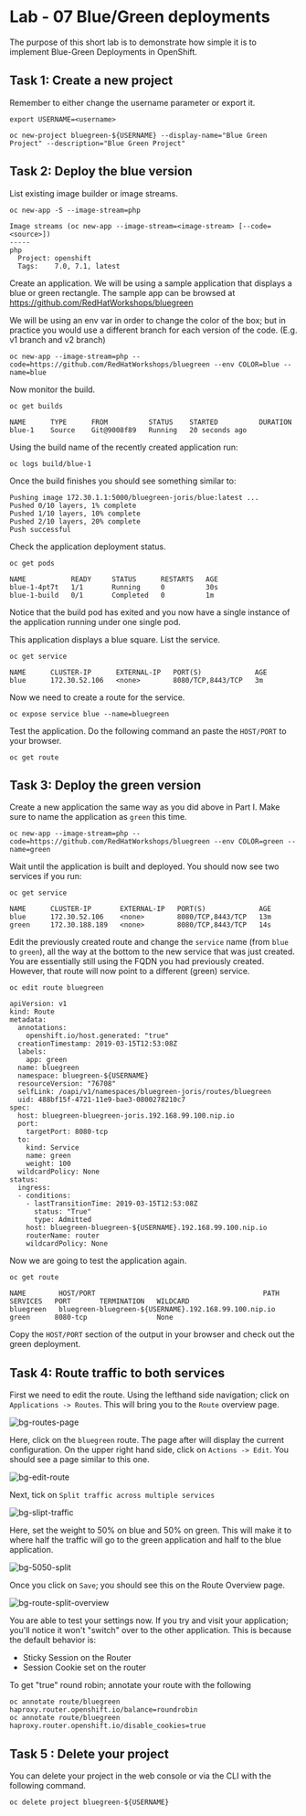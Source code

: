 # Lab - 07 Blue/Green deployments

The purpose of this short lab is to demonstrate how simple it is to
implement Blue-Green Deployments in OpenShift.

## Task 1: Create a new project

Remember to either change the username parameter or export it.

```
export USERNAME=<username>
```

```
oc new-project bluegreen-${USERNAME} --display-name="Blue Green Project" --description="Blue Green Project"
```

## Task 2: Deploy the blue version

List existing image builder or image streams.

```
oc new-app -S --image-stream=php

Image streams (oc new-app --image-stream=<image-stream> [--code=<source>])
-----
php
  Project: openshift
  Tags:    7.0, 7.1, latest
```

Create an application. We will be using a sample application that displays a blue or green
rectangle. The sample app can be browsed at
https://github.com/RedHatWorkshops/bluegreen

We will be using an env var in order to change the color of the box; but
in practice you would use a different branch for each version of the
code. (E.g. v1 branch and v2 branch)

```
oc new-app --image-stream=php --code=https://github.com/RedHatWorkshops/bluegreen --env COLOR=blue --name=blue
```

Now monitor the build.

```
oc get builds

NAME      TYPE      FROM          STATUS    STARTED          DURATION
blue-1    Source    Git@9008f89   Running   20 seconds ago   
```

Using the build name of the recently created application run:

```
oc logs build/blue-1
```

Once the build finishes you should see something similar to:

```
Pushing image 172.30.1.1:5000/bluegreen-joris/blue:latest ...
Pushed 0/10 layers, 1% complete
Pushed 1/10 layers, 10% complete
Pushed 2/10 layers, 20% complete
Push successful
```

Check the application deployment status.

```
oc get pods

NAME           READY     STATUS      RESTARTS   AGE
blue-1-4pt7t   1/1       Running     0          30s
blue-1-build   0/1       Completed   0          1m
```

Notice that the build pod has exited and you now have a single instance
of the application running under one single pod.

This application displays a blue square. List the service.

```
oc get service

NAME      CLUSTER-IP      EXTERNAL-IP   PORT(S)             AGE
blue      172.30.52.106   <none>        8080/TCP,8443/TCP   3m
```

Now we need to create a route for the service.

```
oc expose service blue --name=bluegreen
```

Test the application. Do the following command an paste the `HOST/PORT` to your
browser.

```
oc get route
```

## Task 3: Deploy the green version

Create a new application the same way as you did above in Part I. Make
sure to name the application as `green` this time.

```
oc new-app --image-stream=php --code=https://github.com/RedHatWorkshops/bluegreen --env COLOR=green --name=green
```

Wait until the application is built and deployed. You should now see
two services if you run:

```
oc get service

NAME      CLUSTER-IP       EXTERNAL-IP   PORT(S)             AGE
blue      172.30.52.106    <none>        8080/TCP,8443/TCP   13m
green     172.30.188.189   <none>        8080/TCP,8443/TCP   14s
```

Edit the previously created route and change the `service` name (from
`blue` to `green`), all the way at the bottom to the new service that
was just created. You are essentially still using the FQDN you had
previously created. However, that route will now point to a different
(green) service.

```
oc edit route bluegreen

apiVersion: v1
kind: Route
metadata:
  annotations:
    openshift.io/host.generated: "true"
  creationTimestamp: 2019-03-15T12:53:08Z
  labels:
    app: green
  name: bluegreen
  namespace: bluegreen-${USERNAME}
  resourceVersion: "76708"
  selfLink: /oapi/v1/namespaces/bluegreen-joris/routes/bluegreen
  uid: 488bf15f-4721-11e9-bae3-0800278210c7
spec:
  host: bluegreen-bluegreen-joris.192.168.99.100.nip.io
  port:
    targetPort: 8080-tcp
  to:
    kind: Service
    name: green
    weight: 100
  wildcardPolicy: None
status:
  ingress:
  - conditions:
    - lastTransitionTime: 2019-03-15T12:53:08Z
      status: "True"
      type: Admitted
    host: bluegreen-bluegreen-${USERNAME}.192.168.99.100.nip.io
    routerName: router
    wildcardPolicy: None
```

Now we are going to test the application again.

```
oc get route

NAME        HOST/PORT                                         PATH      SERVICES   PORT       TERMINATION   WILDCARD
bluegreen   bluegreen-bluegreen-${USERNAME}.192.168.99.100.nip.io             green      8080-tcp                 None
```

Copy the `HOST/PORT` section of the output in your browser and check out the green
deployment.

## Task 4: Route traffic to both services

First we need to edit the route. Using the lefthand side navigation; click on
`Applications -> Routes`. This will bring you to the `Route` overview page.

![bg-routes-page](../images/bg-routes-page.png "bg-routes-page")

Here, click on the  `bluegreen` route. The page after will display the current configuration.
On the upper right hand side, click on `Actions -> Edit`. You should see a page similar to
this one.

![bg-edit-route](../images/bg-edit-route.png "bg-edit-route")

Next, tick on `Split traffic across multiple services`

![bg-slipt-traffic](../images/bg-slipt-traffic.png "bg-slipt-traffic")

Here, set the weight to 50% on blue and 50% on green. This will make it to where half the
traffic will go to the green application and half to the blue application.

![bg-5050-split](../images/bg-5050-split.png "bg-5050-split")

Once you click on `Save`; you should see this on the Route Overview page.

![bg-route-split-overview](../images/bg-route-split-overview.png "bg-route-split-overview")

You are able to test your settings now. If you try and visit your application; you'll notice it won't "switch" over
to the other application. This is because the default behavior is:

* Sticky Session on the Router
* Session Cookie set on the router

To get "true" round robin; annotate your route with the following

```
oc annotate route/bluegreen haproxy.router.openshift.io/balance=roundrobin
oc annotate route/bluegreen haproxy.router.openshift.io/disable_cookies=true
```

## Task 5 : Delete your project

You can delete your project in the web console or via the CLI with the following
command.

```
oc delete project bluegreen-${USERNAME}
```
